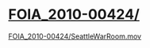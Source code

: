 # [FOIA_2010-00424/](https://docs.lib.noaa.gov/noaa_documents/DWH_IR/FOIA_requests/FOIA_2010-00424/)  

[FOIA_2010-00424/SeattleWarRoom.mov](https://docs.lib.noaa.gov/noaa_documents/DWH_IR/FOIA_requests/FOIA_2010-00424/SeattleWarRoom.mov)  